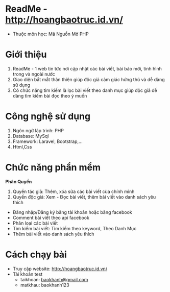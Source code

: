 # ReadMe - http://hoangbaotruc.id.vn/
- Thuộc môn học: Mã Nguồn Mở PHP
# Giới thiệu
1) ReadMe - 1 web tin tức nơi cập nhật các bài viết, bài báo mới, tình hình trong và ngoài nước
2) Giao diện bắt mắt thân thiện giúp độc giả cảm giác hứng thú và dễ dàng sử dụng
3) Có chức năng tìm kiếm là lọc bài viết theo danh mục giúp độc giả dễ dàng tìm kiếm bài đọc theo ý muốn

# Công nghệ sử dụng
1) Ngôn ngữ lập trình: PHP
2) Database: MySql
3) Framework: Laravel, Bootstrap,...
4) Html,Css

# Chức năng phần mềm
**Phân Quyền**
1) Quyền tác giả: Thêm, xóa sửa các bài viết cùa chính mình
2) Quyền độc giả: Xem - Đọc bài viết, thêm bài viết vào danh sách yêu thích

- Đăng nhập/Đăng ký bằng tài khoản hoặc bằng facebook
- Comment bài viết theo api facebook
- Phân loại các bài viết
- Tìm kiếm bài viết: Tìm kiếm theo keyword, Theo Danh Mục
- Thêm bài viết vào danh sách yêu thích

# Cách chạy bài
- Truy cập website: http://hoangbaotruc.id.vn/
- Tài khoản test
  + taikhoan: baokhanh@gmail.com
  + matkhau: baokhanh123


   
